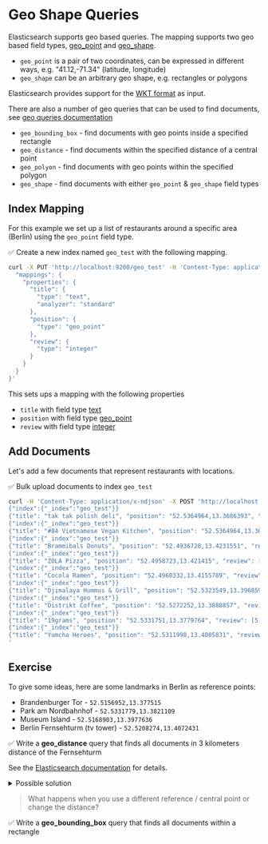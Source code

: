 # Geo Shape Queries

Elasticsearch supports geo based queries. The mapping supports two geo based field types, [geo_point](https://www.elastic.co/guide/en/elasticsearch/reference/current/geo-point.html) and [geo_shape](https://www.elastic.co/guide/en/elasticsearch/reference/current/geo-shape.html).

* `geo_point` is a pair of two coordinates, can be expressed in different ways, e.g. "41.12,-71.34" (latitude, longitude)
* `geo_shape` can be an arbitrary geo shape, e.g. rectangles or polygons

Elasticsearch provides support for the [WKT format](https://en.wikipedia.org/wiki/Well-known_text_representation_of_geometry) as input.


There are also a number of geo queries that can be used to find documents, see [geo queries documentation](https://www.elastic.co/guide/en/elasticsearch/reference/current/geo-queries.html)

* `geo_bounding_box` - find documents with geo points inside a specified rectangle
* `geo_distance` - find documents within the specified distance of a central point
* `geo_polyon` - find documents with geo points within the specified polygon
* `geo_shape` - find documents with either `geo_point` & `geo_shape` field types


## Index Mapping

For this example we set up a list of restaurants around a specific area (Berlin) using the `geo_point` field type.

✅ Create a new index named `geo_test` with the following mapping.

```bash
curl -X PUT 'http://localhost:9200/geo_test' -H 'Content-Type: application/json' -d '{
  "mappings": {
    "properties": {
      "title": {
        "type": "text",
        "analyzer": "standard"
      },
      "position": {
        "type": "geo_point"
      },
      "review": {
        "type": "integer"
      }
    }
  }
}'
```

This sets ups a mapping with the following properties

* `title` with field type [text](https://www.elastic.co/guide/en/elasticsearch/reference/current/text.html)
* `position` with field type [geo_point](https://www.elastic.co/guide/en/elasticsearch/reference/current/geo-point.html)
* `review` with field type [integer](https://www.elastic.co/guide/en/elasticsearch/reference/current/number.html)


## Add Documents

Let's add a few documents that represent restaurants with locations.

✅ Bulk upload documents to index `geo_test`

```bash
curl -H 'Content-Type: application/x-ndjson' -X POST 'http://localhost:9200/geo_test/_bulk' -d '
{"index":{"_index":"geo_test"}}
{"title": "tak tak polish deli", "position": "52.5364964,13.3686393", "review": [4, 5, 3]}
{"index":{"_index":"geo_test"}}
{"title": "#84 Vietnamese Vegan Kitchen", "position": "52.5364964,13.3686393", "review": [5]}
{"index":{"_index":"geo_test"}}
{"title": "Brammibals Donuts", "position": "52.4936728,13.4231551", "review": [5]}
{"index":{"_index":"geo_test"}}
{"title": "ZOLA Pizza", "position": "52.4958723,13.421415", "review": [5, 3]}
{"index":{"_index":"geo_test"}}
{"title": "Cocola Ramen", "position": "52.4960332,13.4155789", "review": [5, 4]}
{"index":{"_index":"geo_test"}}
{"title": "Djimalaya Hummus & Grill", "position": "52.5323549,13.3968597", "review": [5, 2, 5]}
{"index":{"_index":"geo_test"}}
{"title": "Distrikt Coffee", "position": "52.5272252,13.3880857", "review": [5, 3, 2]}
{"index":{"_index":"geo_test"}}
{"title": "19grams", "position": "52.5331751,13.3779764", "review": [5, 3, 2]}
{"index":{"_index":"geo_test"}}
{"title": "Yumcha Heroes", "position": "52.5311998,13.4005831", "review": [5, 3, 4]}
'
```


## Exercise

To give some ideas, here are some landmarks in Berlin as reference points:

* Brandenburger Tor - `52.5156952,13.377515`
* Park am Nordbahnhof - `52.5331779,13.3821109`
* Museum Island - `52.5168903,13.3977636`
* Berlin Fernsehturm (tv tower) - `52.5208274,13.4072431`

✅ Write a **geo_distance** query that finds all documents in 3 kilometers distance of the Fernsehturm

See the [Elasticsearch documentation](https://www.elastic.co/guide/en/elasticsearch/reference/current/query-dsl-geo-distance-query.html) for details.

<details>
<summary>Possible solution</summary>

```bash
curl -X POST 'http://localhost:9200/geo_test/_search?pretty' -H 'Content-Type: application/json' -d '{
  "query": {
    "bool": {
      "filter": {
        "geo_distance": {
          "distance": "3km",
          "position": {
            "lat": 52.5208274,
            "lon": 13.4072431
          }
        }
      }
    }
  }
}'
```
</details>

> What happens when you use a different reference / central point or change the distance?

✅ Write a **geo_bounding_box** query that finds all documents within a rectangle